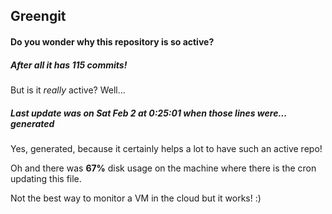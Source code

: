 ## Greengit

#### Do you wonder why this repository is so active?

##### After all it has 115 commits!

But is it *really* active? Well...

##### Last update was on Sat Feb 2 at 0:25:01 when those lines were... generated

Yes, generated, because it certainly helps a lot to have such an active repo!

Oh and there was **67%** disk usage on the machine
where there is the cron updating this file.

Not the best way to monitor a VM in the cloud but it works! :)
